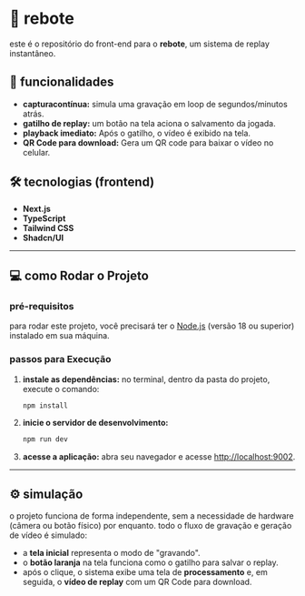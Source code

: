 # 🏐 rebote

este é o repositório do front-end para o **rebote**, um sistema de replay instantâneo.

## 🚀 funcionalidades

- **capturacontínua:** simula uma gravação em loop de segundos/minutos atrás.
- **gatilho de replay:** um botão na tela aciona o salvamento da jogada.
- **playback imediato:** Após o gatilho, o vídeo é exibido na tela.
- **QR Code para download:** Gera um QR code para baixar o vídeo no celular.

## 🛠️ tecnologias (frontend)

- **Next.js**
- **TypeScript**
- **Tailwind CSS**
- **Shadcn/UI**

---

## 💻 como Rodar o Projeto

### pré-requisitos

para rodar este projeto, você precisará ter o [Node.js](https://nodejs.org/) (versão 18 ou superior) instalado em sua máquina.

### passos para Execução

1.  **instale as dependências:**
    no terminal, dentro da pasta do projeto, execute o comando:
    ```bash
    npm install
    ```

2.  **inicie o servidor de desenvolvimento:**
    ```bash
    npm run dev
    ```

3.  **acesse a aplicação:**
    abra seu navegador e acesse [http://localhost:9002](http://localhost:9002).

---

## ⚙️ simulação

o projeto funciona de forma independente, sem a necessidade de hardware (câmera ou botão físico) por enquanto. todo o fluxo de gravação e geração de vídeo é simulado:

- a **tela inicial** representa o modo de "gravando".
- o **botão laranja** na tela funciona como o gatilho para salvar o replay.
- após o clique, o sistema exibe uma tela de **processamento** e, em seguida, o **vídeo de replay** com um QR Code para download.
